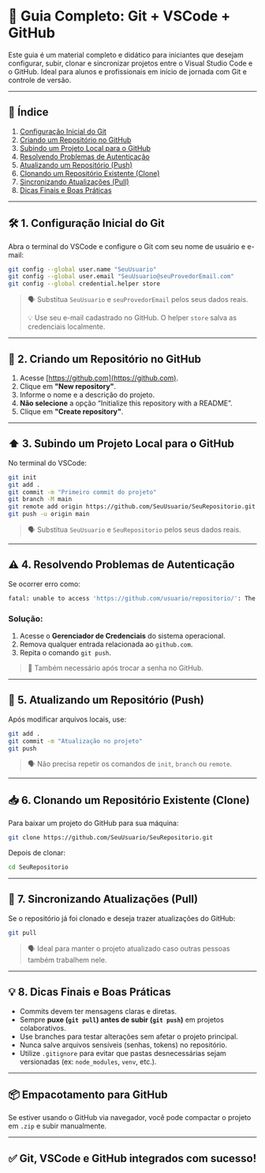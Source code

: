 # 🚀 Guia Completo: Git + VSCode + GitHub

Este guia é um material completo e didático para iniciantes que desejam configurar, subir, clonar e sincronizar projetos entre o Visual Studio Code e o GitHub. Ideal para alunos e profissionais em início de jornada com Git e controle de versão.

---

## 📌 Índice

1. [Configuração Inicial do Git](#-1-configuração-inicial-do-git)
2. [Criando um Repositório no GitHub](#-2-criando-um-repositório-no-github)
3. [Subindo um Projeto Local para o GitHub](#-3-subindo-um-projeto-local-para-o-github)
4. [Resolvendo Problemas de Autenticação](#-4-resolvendo-problemas-de-autenticação)
5. [Atualizando um Repositório (Push)](#-5-atualizando-um-repositório-push)
6. [Clonando um Repositório Existente (Clone)](#-6-clonando-um-repositório-existente-clone)
7. [Sincronizando Atualizações (Pull)](#-7-sincronizando-atualizações-pull)
8. [Dicas Finais e Boas Práticas](#-8-dicas-finais-e-boas-práticas)

---

## 🛠️ 1. Configuração Inicial do Git

Abra o terminal do VSCode e configure o Git com seu nome de usuário e e-mail:

```bash
git config --global user.name "SeuUsuario"
git config --global user.email "SeuUsuario@seuProvedorEmail.com"
git config --global credential.helper store
```
> 🗣️ Substitua `SeuUsuario` e `seuProvedorEmail` pelos seus dados reais.
> 
> 💡 Use seu e-mail cadastrado no GitHub. O helper `store` salva as credenciais localmente.

---

## 🧱 2. Criando um Repositório no GitHub

1. Acesse [https://github.com](https://github.com).
2. Clique em **"New repository"**.
3. Informe o nome e a descrição do projeto.
4. **Não selecione** a opção “Initialize this repository with a README”.
5. Clique em **"Create repository"**.

---

## ⬆️ 3. Subindo um Projeto Local para o GitHub

No terminal do VSCode:

```bash
git init
git add .
git commit -m "Primeiro commit do projeto"
git branch -M main
git remote add origin https://github.com/SeuUsuario/SeuRepositorio.git
git push -u origin main
```

> 🗣️ Substitua `SeuUsuario` e `SeuRepositorio` pelos seus dados reais.

---

## ⚠️ 4. Resolvendo Problemas de Autenticação

Se ocorrer erro como:

```bash
fatal: unable to access 'https://github.com/usuario/repositorio/': The requested URL returned error: 403
```

### Solução:

1. Acesse o **Gerenciador de Credenciais** do sistema operacional.
2. Remova qualquer entrada relacionada ao `github.com`.
3. Repita o comando `git push`.

> 🔐 Também necessário após trocar a senha no GitHub.

---

## 🔁 5. Atualizando um Repositório (Push)

Após modificar arquivos locais, use:

```bash
git add .
git commit -m "Atualização no projeto"
git push
```

> 🗣️ Não precisa repetir os comandos de `init`, `branch` ou `remote`.

---

## 📥 6. Clonando um Repositório Existente (Clone)

Para baixar um projeto do GitHub para sua máquina:

```bash
git clone https://github.com/SeuUsuario/SeuRepositorio.git
```

Depois de clonar:

```bash
cd SeuRepositorio
```

---

## 🔄 7. Sincronizando Atualizações (Pull)

Se o repositório já foi clonado e deseja trazer atualizações do GitHub:

```bash
git pull
```

> 🗣️ Ideal para manter o projeto atualizado caso outras pessoas também trabalhem nele.

---

## 💡 8. Dicas Finais e Boas Práticas

- Commits devem ter mensagens claras e diretas.
- Sempre **puxe (`git pull`) antes de subir (`git push`)** em projetos colaborativos.
- Use branches para testar alterações sem afetar o projeto principal.
- Nunca salve arquivos sensíveis (senhas, tokens) no repositório.
- Utilize `.gitignore` para evitar que pastas desnecessárias sejam versionadas (ex: `node_modules`, `venv`, etc.).

---

## 📦 Empacotamento para GitHub

Se estiver usando o GitHub via navegador, você pode compactar o projeto em `.zip` e subir manualmente.

---

## ✅ Git, VSCode e GitHub integrados com sucesso!
